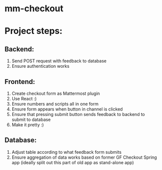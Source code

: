 # mm-checkout

# Project steps:

## Backend: 
1. Send POST request with feedback to database 
2. Ensure authentication works

## Frontend: 
1. Create checkout form as Mattermost plugin 
2. Use React :) 
3. Ensure numbers and scripts all in one form  
4. Ensure form appears when button in channel is clicked 
5. Ensure that pressing submit button sends feedback to backend to submit to database 
6. Make it pretty :)

## Database: 
1. Adjust table according to what feedback form submits 
2. Ensure aggregation of data works based on former GF Checkout Spring app (ideally split out this part of old app as stand-alone app)
